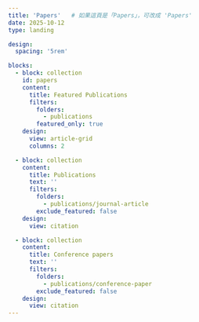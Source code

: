 ```yaml
---
title: 'Papers'   # 如果這頁是「Papers」，可改成 'Papers'
date: 2025-10-12
type: landing

design:
  spacing: '5rem'

blocks:
  - block: collection
    id: papers
    content:
      title: Featured Publications
      filters:
        folders:
          - publications
        featured_only: true
    design:
      view: article-grid
      columns: 2

  - block: collection
    content:
      title: Publications
      text: ''
      filters:
        folders:
          - publications/journal-article
        exclude_featured: false
    design:
      view: citation

  - block: collection
    content:
      title: Conference papers
      text: ''
      filters:
        folders:
          - publications/conference-paper
        exclude_featured: false
    design:
      view: citation
---
```

